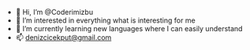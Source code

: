 - 👋 Hi, I’m @Coderimizbu
- 👀 I’m interested in everything what is interesting for me 
- 🌱 I’m currently learning new languages where I can easily understand
- 📫 denizcicekput@gmail.com

<!---
Coderimizbu/Coderimizbu is a ✨ special ✨ repository because its `README.md` (this file) appears on your GitHub profile.
You can click the Preview link to take a look at your changes.
--->
